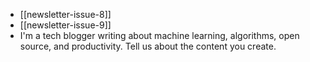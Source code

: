 - [[newsletter-issue-8]]
- [[newsletter-issue-9]]
- I'm a tech blogger writing about machine learning, algorithms, open source, and productivity.
  Tell us about the content you create.